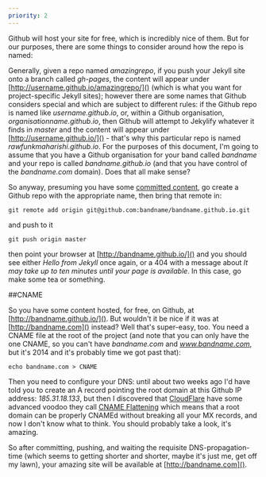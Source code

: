 ```yaml
---
priority: 2
---
```


Github will host your site for free, which is incredibly nice of them. But for our purposes, there are some things to consider around how the repo is named:

Generally, given a repo named _amazingrepo_, if you push your Jekyll site onto a branch called _gh-pages_, the content will appear under [http://username.github.io/amazingrepo/]() (which is what you want for project-specific Jekyll sites); however there are some names that Github considers special and which are subject to different rules: if the Github repo is named like _username.github.io_, or, within a Github organisation, _organisationname.github.io_, then Github will attempt to Jekylify whatever it finds in _master_  and the content will appear under [http://username.github.io/]() - that's why this particular repo is named _rawfunkmaharishi.github.io_. For the purposes of this document, I'm going to assume that you have a Github organisation for your band called _bandname_ and your repo is called _bandname.github.io_ (and that you have control of the _bandname.com_ domain). Does that all make sense?

So anyway, presuming you have some [committed content](http://rawfunkmaharishi.uk/blog/2014/11/11/getting-started-with-jekyll/#a-wild-site-appears), go create a Github repo with the appropriate name, then bring that remote in:

```
git remote add origin git@github.com:bandname/bandname.github.io.git
```

and push to it

```
git push origin master
```

then point your browser at [http://bandname.github.io/]() and you should see either _Hello from Jekyll_ once again, or a 404 with a message about _It may take up to ten minutes until your page is available_. In this case, go make some tea or something.

##CNAME

So you have some content hosted, for free, on Github, at [http://bandname.github.io/](). But wouldn't it be nice if it was at [http://bandname.com]() instead? Well that's super-easy, too. You need a CNAME file at the root of the project (and note that you can only have the one CNAME, so you can't have _bandname.com_ and _www.bandname.com_, but it's 2014 and it's probably time we got past that):

```
echo bandname.com > CNAME
```

Then you need to configure your DNS: until about two weeks ago I'd have told you to create an A record pointing the root domain at this Github IP address: _185.31.18.133_, but then I discovered that [CloudFlare](https://www.cloudflare.com) have some advanced voodoo they call [CNAME Flattening](http://blog.cloudflare.com/introducing-cname-flattening-rfc-compliant-cnames-at-a-domains-root/) which means that a root domain can be properly CNAMEd without breaking all your MX records, and now I don't know what to think. You should probably take a look, it's amazing.

So after committing, pushing, and waiting the requisite DNS-propagation-time (which seems to getting shorter and shorter, maybe it's just me, get off my lawn), your amazing site will be available at [http://bandname.com]().
